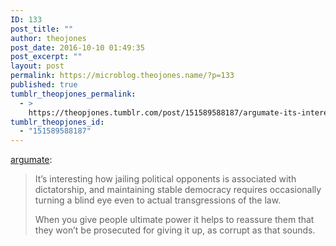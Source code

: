 ```yaml
---
ID: 133
post_title: ""
author: theojones
post_date: 2016-10-10 01:49:35
post_excerpt: ""
layout: post
permalink: https://microblog.theojones.name/?p=133
published: true
tumblr_theopjones_permalink:
  - >
    https://theopjones.tumblr.com/post/151589588187/argumate-its-interesting-how-jailing-political
tumblr_theopjones_id:
  - "151589588187"
---
```

<p><a class="tumblr_blog" href="http://argumate.tumblr.com/post/151589456509">argumate</a>:</p>
<blockquote>
<p>It’s interesting how jailing political opponents is associated with dictatorship, and maintaining stable democracy requires occasionally turning a blind eye even to actual transgressions of the law.</p>
<p>When you give people ultimate power it helps to reassure them that they won’t be prosecuted for giving it up, as corrupt as that sounds.</p>
</blockquote>